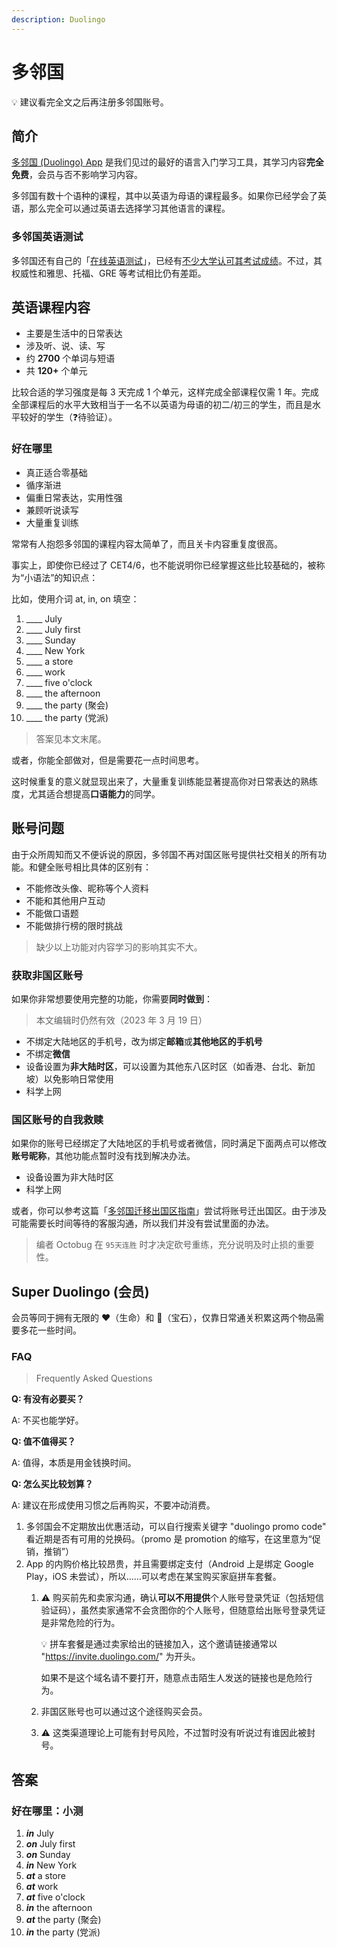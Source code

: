 ```yaml
---
description: Duolingo
---
```


# 多邻国

<!--@include: ../.vitepress/hack.md-->

💡 建议看完全文之后再注册多邻国账号。

## 简介

[多邻国 (Duolingo) App](https://www.duolingo.com/) 是我们见过的最好的语言入门学习工具，其学习内容**完全免费**，会员与否不影响学习内容。

多邻国有数十个语种的课程，其中以英语为母语的课程最多。如果你已经学会了英语，那么完全可以通过英语去选择学习其他语言的课程。

### 多邻国英语测试

多邻国还有自己的「[在线英语测试](https://englishtest.duolingo.com/)」，已经有[不少大学认可其考试成绩](https://englishtest.duolingo.com/institutions)。不过，其权威性和雅思、托福、GRE 等考试相比仍有差距。

## 英语课程内容

- 主要是生活中的日常表达
- 涉及听、说、读、写
- 约 **2700** 个单词与短语
- 共 **120+** 个单元

比较合适的学习强度是每 3 天完成 1 个单元，这样完成全部课程仅需 1 年。完成全部课程后的水平大致相当于一名不以英语为母语的初二/初三的学生，而且是水平较好的学生（❓待验证）。

### 好在哪里

- 真正适合零基础
- 循序渐进
- 偏重日常表达，实用性强
- 兼顾听说读写
- 大量重复训练

常常有人抱怨多邻国的课程内容太简单了，而且关卡内容重复度很高。

事实上，即使你已经过了 CET4/6，也不能说明你已经掌握这些比较基础的，被称为“小语法”的知识点：

比如，使用介词 at, in, on 填空：

1. ____ July
2. ____ July first
3. ____ Sunday
4. ____ New York
5. ____ a store
6. ____ work
7. ____ five o'clock
8. ____ the afternoon
9. ____ the party (聚会)
10. ____ the party (党派)

> 答案见本文末尾。

或者，你能全部做对，但是需要花一点时间思考。

这时候重复的意义就显现出来了，大量重复训练能显著提高你对日常表达的熟练度，尤其适合想提高**口语能力**的同学。

## 账号问题

由于众所周知而又不便诉说的原因，多邻国不再对国区账号提供社交相关的所有功能。和健全账号相比具体的区别有：

- 不能修改头像、昵称等个人资料
- 不能和其他用户互动
- 不能做口语题
- 不能做排行榜的限时挑战

> 缺少以上功能对内容学习的影响其实不大。

### 获取非国区账号

如果你非常想要使用完整的功能，你需要**同时做到**：

> 本文编辑时仍然有效（2023 年 3 月 19 日）

- 不绑定大陆地区的手机号，改为绑定**邮箱**或**其他地区的手机号**
- 不绑定**微信**
- 设备设置为**非大陆时区**，可以设置为其他东八区时区（如香港、台北、新加坡）以免影响日常使用
- 科学上网

### 国区账号的自我救赎

如果你的账号已经绑定了大陆地区的手机号或者微信，同时满足下面两点可以修改**账号昵称**，其他功能点暂时没有找到解决办法。

- 设备设置为非大陆时区
- 科学上网

或者，你可以参考这篇「[多邻国迁移出国区指南](https://shuxiao.wang/posts/duolingo-refugee/)」尝试将账号迁出国区。由于涉及可能需要长时间等待的客服沟通，所以我们并没有尝试里面的办法。

> 编者 Octobug 在 `95天连胜` 时才决定砍号重练，充分说明及时止损的重要性。

## Super Duolingo (会员)

会员等同于拥有无限的 ❤️（生命）和 💎（宝石），仅靠日常通关积累这两个物品需要多花一些时间。

### FAQ

> Frequently Asked Questions

**Q: 有没有必要买？**

A: 不买也能学好。

**Q: 值不值得买？**

A: 值得，本质是用金钱换时间。

**Q: 怎么买比较划算？**

A: 建议在形成使用习惯之后再购买，不要冲动消费。

1. 多邻国会不定期放出优惠活动，可以自行搜索关键字 "duolingo promo code" 看近期是否有可用的兑换码。（promo 是 promotion 的缩写，在这里意为“促销，推销”）
2. App 的内购价格比较昂贵，并且需要绑定支付（Android 上是绑定 Google Play，iOS 未尝试），所以……可以考虑在某宝购买家庭拼车套餐。
    1. ⚠️ 购买前先和卖家沟通，确认**可以不用提供**个人账号登录凭证（包括短信验证码），虽然卖家通常不会贪图你的个人账号，但随意给出账号登录凭证是非常危险的行为。

        💡 拼车套餐是通过卖家给出的链接加入，这个邀请链接通常以 "<https://invite.duolingo.com/>" 为开头。

        如果不是这个域名请不要打开，随意点击陌生人发送的链接也是危险行为。

    2. 非国区账号也可以通过这个途径购买会员。
    3. ⚠️ 这类渠道理论上可能有封号风险，不过暂时没有听说过有谁因此被封号。

## 答案

### 好在哪里：小测

1. ***in*** July
2. ***on*** July first
3. ***on*** Sunday
4. ***in*** New York
5. ***at*** a store
6. ***at*** work
7. ***at*** five o'clock
8. ***in*** the afternoon
9. ***at*** the party (聚会)
10. ***in*** the party (党派)
